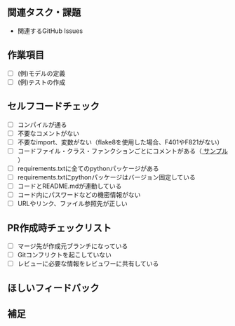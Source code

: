 ## 関連タスク・課題

- 関連するGitHub Issues

## 作業項目

* [ ] (例)モデルの定義
* [ ] (例)テストの作成

## セルフコードチェック

* [ ] コンパイルが通る
* [ ] 不要なコメントがない
* [ ] 不要なimport、変数がない（flake8を使用した場合、F401やF821がない）
* [ ] コードファイル・クラス・ファンクションごとにコメントがある（[ サンプル ](https://sphinxcontrib-napoleon.readthedocs.io/en/latest/example_google.html#example-google)）
* [ ] requirements.txtに全てのpythonパッケージがある
* [ ] requirements.txtにpythonパッケージはバージョン固定している
* [ ] コードとREADME.mdが連動している
* [ ] コード内にパスワードなどの機密情報がない
* [ ] URLやリンク、ファイル参照先が正しい

## PR作成時チェックリスト
* [ ] マージ先が作成元ブランチになっている
* [ ] Gitコンフリクトを起こしていない
* [ ] レビューに必要な情報をレビュワーに共有している

## ほしいフィードバック

## 補足
